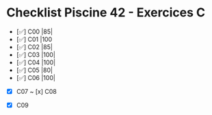 # Checklist Piscine 42 - Exercices C

- [✅] C00 |85|
- [✅] C01 |100
- [✅] C02 |85|
- [✅] C03 |100|
- [✅] C04 |100|
- [✅] C05 |80|
- [✅] C06 |100|
- [x] C07 
~ [x] C08 
- [x] C09 

